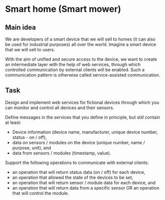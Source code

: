 # Smart home (Smart mower)

## Main idea

We are developers of a smart device that we will sell to homes (it can also be used for industrial purposes) all over the world. Imagine a smart device that we will sell to users.

With the aim of unified and secure access to the device, we want to create an intermediate layer with the help of web services, through which controlled communication by external clients will be enabled. Such a communication pattern is otherwise called service-assisted communication.

## Task

Design and implement web services for fictional devices through which you can monitor and control all devices and their sensors.

Define messages in the services that you define in principle, but still contain at least:

- Device information (device name, manufacturer, unique device number, status - on / off),
- data on sensors / modules on the device (unique number, name / purpose, unit), and
- data from sensors / modules (timestamp, value).

Support the following operations to communicate with external clients:

- an operation that will return status data (on / off) for each device,
- an operation that allowed the state of the devices to be set,
- an operation that will return sensor / module data for each device, and
- an operation that will return data from a specific sensor OR an operation that will control the module.
